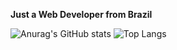 **Just a Web Developer from Brazil**

![Anurag's GitHub stats](https://github-readme-stats.vercel.app/api?username=marcosfromrio&show_icons=true&theme=dracula&include_all_commits=true&count_private=true&hide_title=true)
![Top Langs](https://github-readme-stats.vercel.app/api/top-langs/?username=marcosfromrio&theme=dark&langs_count=6&hide=html&hide_title=true&layout=compact&)
